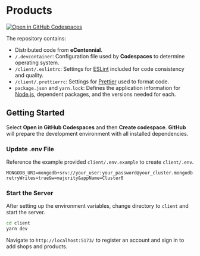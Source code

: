 # Products

[![Open in GitHub Codespaces](https://github.com/codespaces/badge.svg)](https://codespaces.new/ttran375/comp229-products)

The repository contains:

* Distributed code from **eCentennial**.
* `/.devcontainer`: Configuration file used by **Codespaces** to determine operating system.
* `/client/.eslintrc`: Settings for [ESLint](https://eslint.org/) included for code consistency and quality.
* `/client/.prettierrc`: Settings for [Prettier](https://prettier.io/) used to format code.
* `package.json` and `yarn.lock`: Defines the application information for [Node.js](https://nodejs.org/), dependent packages, and the versions needed for each.

## Getting Started

Select **Open in GitHub Codespaces** and then **Create codespace**. **GitHub** will prepare the development environment with all installed dependencies.

### Update .env File

Reference the example provided `client/.env.example` to create `client/.env`.

```
MONGODB_URI=mongodb+srv://your_user:your_password@your_cluster.mongodb.net/?retryWrites=true&w=majority&appName=Cluster0
```

### Start the Server

After setting up the environment variables, change directory to `client` and start the server.

```sh
cd client
yarn dev
```

Navigate to `http://localhost:5173/` to register an account and sign in to add shops and products.
